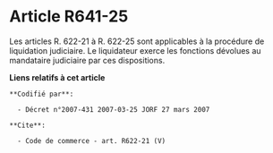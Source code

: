 # Article R641-25

Les articles R. 622-21 à R. 622-25 sont applicables à la procédure de liquidation judiciaire. Le liquidateur exerce les
fonctions dévolues au mandataire judiciaire par ces dispositions.

**Liens relatifs à cet article**

	**Codifié par**:

	  - Décret n°2007-431 2007-03-25 JORF 27 mars 2007

	**Cite**:

	  - Code de commerce - art. R622-21 (V)
